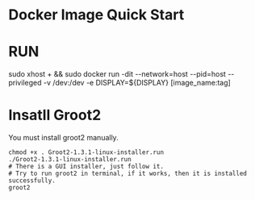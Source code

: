 # Docker Image Quick Start

# RUN 

sudo xhost + && sudo docker run -dit --network=host --pid=host --privileged -v /dev:/dev -e DISPLAY=${DISPLAY} [image_name:tag]

# Insatll Groot2

You must install groot2 manually.

```
chmod +x . Groot2-1.3.1-linux-installer.run
./Groot2-1.3.1-linux-installer.run
# There is a GUI installer, just follow it.
# Try to run groot2 in terminal, if it works, then it is installed successfully.
groot2
```
